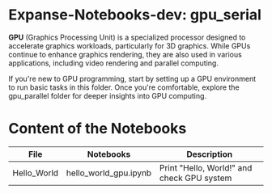# Expanse-Notebooks-dev: gpu_serial
**GPU** (Graphics Processing Unit) is a specialized processor designed to accelerate graphics workloads, particularly for 3D graphics. While GPUs continue to enhance graphics rendering, they are also used in various applications, including video rendering and parallel computing.

If you're new to GPU programming, start by setting up a GPU environment to run basic tasks in this folder. Once you're comfortable, explore the gpu_parallel folder for deeper insights into GPU computing.

# Content of the Notebooks
| File | Notebooks | Description |
|----------|----------|----------|
| Hello_World   | hello_world_gpu.ipynb |  Print "Hello, World!" and check GPU system |
